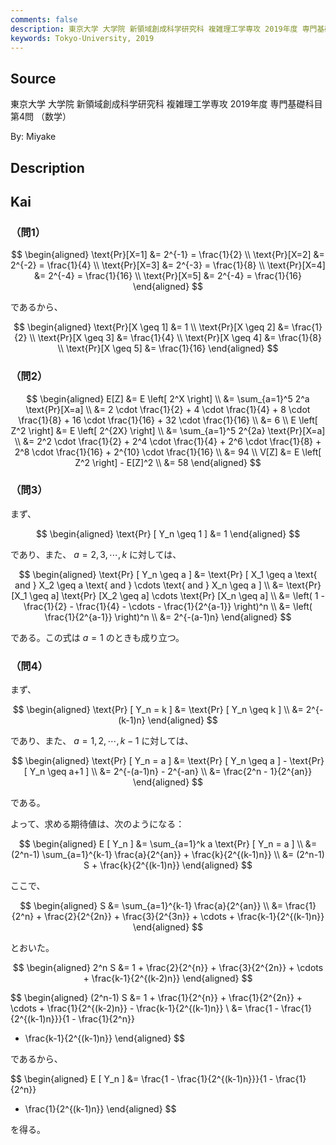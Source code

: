 ```yaml
---
comments: false
description: 東京大学 大学院 新領域創成科学研究科 複雑理工学専攻 2019年度 専門基礎科目 第4問
keywords: Tokyo-University, 2019
---
```


## **Source**
東京大学 大学院 新領域創成科学研究科 複雑理工学専攻 2019年度 専門基礎科目 第4問 （数学）

By: Miyake

## **Description**

## **Kai**
### （問1）

$$
\begin{aligned}
\text{Pr}[X=1] &= 2^{-1} = \frac{1}{2}
\\
\text{Pr}[X=2] &= 2^{-2} = \frac{1}{4}
\\
\text{Pr}[X=3] &= 2^{-3} = \frac{1}{8}
\\
\text{Pr}[X=4] &= 2^{-4} = \frac{1}{16}
\\
\text{Pr}[X=5] &= 2^{-4} = \frac{1}{16}
\end{aligned}
$$

であるから、

$$
\begin{aligned}
\text{Pr}[X \geq 1] &= 1
\\
\text{Pr}[X \geq 2] &= \frac{1}{2}
\\
\text{Pr}[X \geq 3] &= \frac{1}{4}
\\
\text{Pr}[X \geq 4] &= \frac{1}{8}
\\
\text{Pr}[X \geq 5] &= \frac{1}{16}
\end{aligned}
$$

### （問2）

$$
\begin{aligned}
E[Z]
&=
E \left[ 2^X \right]
\\
&=
\sum_{a=1}^5 2^a \text{Pr}[X=a]
\\
&=
2 \cdot \frac{1}{2} + 4 \cdot \frac{1}{4} + 8 \cdot \frac{1}{8} +
16 \cdot \frac{1}{16} + 32 \cdot \frac{1}{16}
\\
&= 6
\\
E \left[ Z^2 \right]
&=
E \left[ 2^{2X} \right]
\\
&=
\sum_{a=1}^5 2^{2a} \text{Pr}[X=a]
\\
&=
2^2 \cdot \frac{1}{2} + 2^4 \cdot \frac{1}{4} +
2^6 \cdot \frac{1}{8} +
2^8 \cdot \frac{1}{16} + 2^{10} \cdot \frac{1}{16}
\\
&= 94
\\
V[Z]
&=
E \left[ Z^2 \right] - E[Z]^2
\\
&=
58
\end{aligned}
$$

### （問3）
まず、

$$
\begin{aligned}
\text{Pr} [ Y_n \geq 1 ]
&= 1
\end{aligned}
$$

であり、また、 $a = 2,3, \cdots , k$ に対しては、

$$
\begin{aligned}
\text{Pr} [ Y_n \geq a ]
&=
\text{Pr} [ X_1 \geq a \text{ and } X_2 \geq a \text{ and }
\cdots \text{ and } X_n \geq a ]
\\
&=
\text{Pr} [X_1 \geq a] \text{Pr} [X_2 \geq a]
\cdots \text{Pr} [X_n \geq a]
\\
&=
\left( 1 - \frac{1}{2} - \frac{1}{4} - \cdots -
\frac{1}{2^{a-1}} \right)^n
\\
&=
\left( \frac{1}{2^{a-1}} \right)^n
\\
&=
2^{-(a-1)n}
\end{aligned}
$$

である。この式は $a=1$ のときも成り立つ。

### （問4）
まず、

$$
\begin{aligned}
\text{Pr} [ Y_n = k ]
&=
\text{Pr} [ Y_n \geq k ]
\\
&=
2^{-(k-1)n}
\end{aligned}
$$

であり、また、 $a = 1,2, \cdots , k-1$ に対しては、

$$
\begin{aligned}
\text{Pr} [ Y_n = a ]
&=
\text{Pr} [ Y_n \geq a ] - \text{Pr} [ Y_n \geq a+1 ]
\\
&=
2^{-(a-1)n} - 2^{-an}
\\
&=
\frac{2^n - 1}{2^{an}}
\end{aligned}
$$

である。

よって、求める期待値は、次のようになる：

$$
\begin{aligned}
E [ Y_n ]
&=
\sum_{a=1}^k a \text{Pr} [ Y_n = a ]
\\
&=
(2^n-1) \sum_{a=1}^{k-1} \frac{a}{2^{an}} + \frac{k}{2^{(k-1)n}}
\\
&=
(2^n-1) S + \frac{k}{2^{(k-1)n}}
\end{aligned}
$$

ここで、

$$
\begin{aligned}
S
&=
\sum_{a=1}^{k-1} \frac{a}{2^{an}}
\\
&=
\frac{1}{2^n} + \frac{2}{2^{2n}} + \frac{3}{2^{3n}} +
\cdots + \frac{k-1}{2^{(k-1)n}}
\end{aligned}
$$

とおいた。

$$
\begin{aligned}
2^n S
&=
1 + \frac{2}{2^{n}} + \frac{3}{2^{2n}} +
\cdots + \frac{k-1}{2^{(k-2)n}}
\end{aligned}
$$

$$
\begin{aligned}
(2^n-1) S
&=
1 + \frac{1}{2^{n}} + \frac{1}{2^{2n}} +
\cdots + \frac{1}{2^{(k-2)n}} - \frac{k-1}{2^{(k-1)n}}
\\
&=
\frac{1 - \frac{1}{2^{(k-1)n}}}{1 - \frac{1}{2^n}}
- \frac{k-1}{2^{(k-1)n}}
\end{aligned}
$$

であるから、

$$
\begin{aligned}
E [ Y_n ]
&=
\frac{1 - \frac{1}{2^{(k-1)n}}}{1 - \frac{1}{2^n}}
+ \frac{1}{2^{(k-1)n}}
\end{aligned}
$$

を得る。